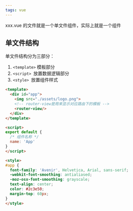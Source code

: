 ```yaml
---
tags: vue
---
```



<!-- # 单文件组件 -->
xxx.vue 的文件就是一个单文件组件，实际上就是一个组件

## 单文件结构
单文件结构分为三部分：
1. `<template>` 模板部分
2. `<script> `放置数据逻辑部分
3. `<style> `放置组件样式

```html
<template>
  <div id="app">
    <img src="./assets/logo.png">
    <!-- router-view是用来显示对应路由下的模板 -->
    <router-view/>
  </div>
</template>

<script>
export default {
  /* 组件名称 */
  name: 'App'
}
</script>

<style>
#app {
  font-family: 'Avenir', Helvetica, Arial, sans-serif;
  -webkit-font-smoothing: antialiased;
  -moz-osx-font-smoothing: grayscale;
  text-align: center;
  color: #2c3e50;
  margin-top: 60px;
}
</style>



```